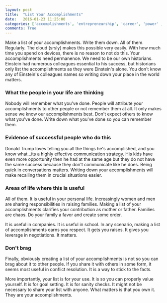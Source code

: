 ```yaml
---
layout: post
title:  "List Your Accomplishments"
date:   2016-01-23 11:25:00
categories: ['accomplishments', 'entrepreneurship', 'career', 'power' , 'prestige' ,'game-theory']
comments: True
---
```



Make a list of your accomplishments. Write them down. All of them. Regularly. The cloud (srsly) makes this possible very easily. With how much time you spend on devices, there is no reason to not do this. Your accomplishments need permanence. We need to be our own historians. Einstein had numerous colleagues essential to his success, but historians only list the accomplishments as they were Einstein's alone. You don't know any of Einstein's colleagues names so writing down your place in the world matters.


### What the people in your life are thinking
Nobody will remember what you've done. People will attribute your accomplishments to other people or not remember them at all. It only makes sense we know our accomplishments best. Don't expect others to know what you've done. Write down what you've done so you can remember them.

### Evidence of successful people who do this
Donald Trump loves telling you all the things he's accomplished, and you know what...its a highly effective communication strategy. His kids have even more opportunity then he had at the same age but they do not have the same success because they don't communicate like he does. Being quick in conversations matters. Writing down your accomplishments will make recalling them in crucial situations easier.

### Areas of life where this is useful
All of them. It is useful in your personal life. Increasingly women and men are sharing responsibilities in raising families. Making a list of your accomplishments clarifies your contribution as mother or father. Families are chaos. Do your family a favor and create some order.

It is useful in companies. It is useful in school. In any scenario, making a list of accomplishments earns you respect. It gets you raises. It gives you leverage in negotiations. It matters.

### Don't brag
Finally, obviously creating a list of your accomplishments is not so you can brag about it to other people. If you share it with others in some form, it seems most useful in conflict resolution. It is a way to stick to the facts.

More importantly, your list is for your use. It is so you can properly value yourself. It is for goal setting. It is for sanity checks. It might not be necessary to share your list with anyone. What matters is that you own it. They are your accomplishments.
